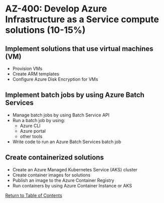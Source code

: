 # AZ-400: Develop Azure Infrastructure as a Service compute solutions (10-15%)
## Implement solutions that use virtual machines (VM)
- Provision VMs
- Create ARM templates
- Configure Azure Disk Encryption for VMs

## Implement batch jobs by using Azure Batch Services
- Manage batch jobs by using Batch Service API
- Run a batch job by using:
    - Azure CLI
    - Azure portal
    - other tools
- Write code to run an Azure Batch Services batch job

## Create containerized solutions
- Create an Azure Managed Kubernetes Service (AKS) cluster
- Create container images for solutions
- Publish an image to the Azure Container Registry
- Run containers by using Azure Container Instance or AKS

[Return to Table of Contents](README.md)